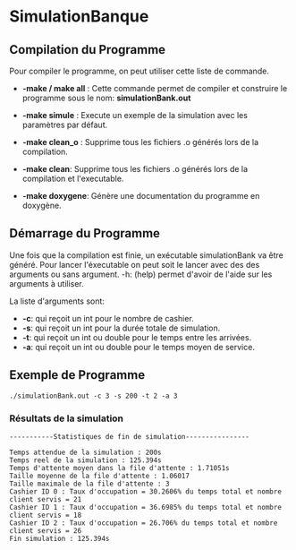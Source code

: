 # SimulationBanque

## Compilation du Programme
Pour compiler le programme, on peut utiliser cette liste de commande.

* **-make / make all** : Cette commande permet de compiler et construire le programme sous le nom: **simulationBank.out**
     
* **-make simule** : Execute un exemple de la simulation avec les paramètres par défaut.
     
* **-make clean_o** : Supprime tous les fichiers .o générés lors de la compilation.
* **-make clean**: Supprime tous les fichiers .o générés lors de la compilation et l'executable.
* **-make doxygene**: Génère une documentation du programme en doxygène.


## Démarrage du Programme
Une fois que la compilation est finie, un exécutable simulationBank va être généré.
Pour lancer l'éxecutable on peut soit le lancer avec des des arguments ou sans argument. 
 -h: (help) permet d'avoir de l'aide sur les arguments à utiliser. 

La liste d'arguments sont:
* **-c**: qui reçoit un int pour le nombre de cashier. 
* **-s**: qui reçoit un int pour la durée totale de simulation. 
* **-t**: qui reçoit un int ou double pour le temps entre les arrivées. 
* **-a**: qui reçoit un int ou double pour le temps moyen de service. 



## Exemple de Programme

~~~
./simulationBank.out -c 3 -s 200 -t 2 -a 3
~~~
<h3> Résultats de la simulation</h3>

~~~
-----------Statistiques de fin de simulation----------------

Temps attendue de la simulation : 200s
Temps reel de la simulation : 125.394s
Temps d'attente moyen dans la file d'attente : 1.71051s
Taille moyenne de la file d'attente : 1.06017
Taille maximale de la file d'attente : 3
Cashier ID 0 : Taux d'occupation = 30.2606% du temps total et nombre client servis = 21
Cashier ID 1 : Taux d'occupation = 36.6985% du temps total et nombre client servis = 18
Cashier ID 2 : Taux d'occupation = 26.706% du temps total et nombre client servis = 26
Fin simulation : 125.394s

~~~